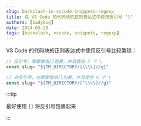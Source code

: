 ```yaml
---
slug: backslash-in-vscode-snippets-regexp
title: 在 VS Code 的代码块的正则表达式中使用反引号 "\"
authors: [1adybug]
date: 2024-03-29
tags: [backslash, vscode, snippets, regexp]
---
```


VS Code 的代码块的正则表达式中使用反引号比较繁琐：

```typescript
// 反引号，需要使用[]包裹，并且使用 4 个 \
const slug= "${TM_DIRECTORY/[\\\\]//g}"

// 非反引号，也需要使用[]包裹，并且使用 4 个 \
const slug= "${TM_DIRECTORY/[^\\\\]//g}"
```

:::tip

最好使用 `[]` 将反引号包裹起来

:::
